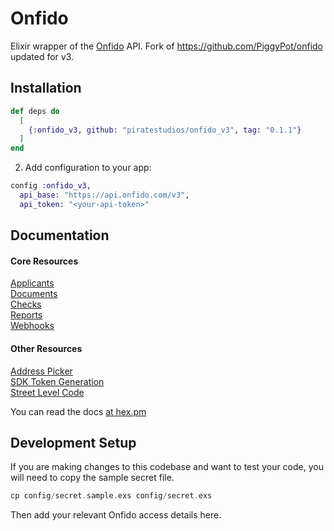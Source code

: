 # Onfido

Elixir wrapper of the [Onfido](https://onfido.com) API.
Fork of https://github.com/PiggyPot/onfido updated for v3.

## Installation

```elixir
def deps do
  [
    {:onfido_v3, github: "piratestudios/onfido_v3", tag: "0.1.1"}
  ]
end
```

2. Add configuration to your app:

```elixir
config :onfido_v3,
  api_base: "https://api.onfido.com/v3",
  api_token: "<your-api-token>"
```

## Documentation

#### Core Resources

[Applicants](https://hexdocs.pm/onfido/Onfido.Resources.Applicant.html)\
[Documents](https://hexdocs.pm/onfido/Onfido.Resources.Documents.html)\
[Checks](https://hexdocs.pm/onfido/Onfido.Resources.Check.html)\
[Reports](https://hexdocs.pm/onfido/Onfido.Resources.Report.html)\
[Webhooks](https://hexdocs.pm/onfido/Onfido.Resources.Webhook.html)

#### Other Resources

[Address Picker](https://hexdocs.pm/onfido/Onfido.Resources.AddressPicker.html)\
[SDK Token Generation](https://hexdocs.pm/onfido/Onfido.Resources.SdkToken.html)\
[Street Level Code](https://hexdocs.pm/onfido/Onfido.Resources.StreetLevelCode.html)

You can read the docs [at hex.pm](https://hexdocs.pm/onfido)

## Development Setup

If you are making changes to this codebase and want to test your code, you will need to copy the sample secret file.

```elixir
cp config/secret.sample.exs config/secret.exs
```

Then add your relevant Onfido access details here.
